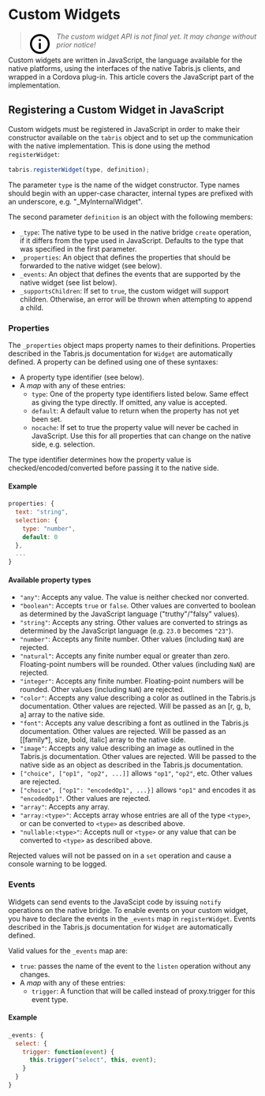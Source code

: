 # Custom Widgets

> <img align="left" src="img/note.png"> <i>The custom widget API is not final yet. It may change without prior notice!</i>

Custom widgets are written in JavaScript, the language available for the native platforms, using the interfaces of the native Tabris.js clients, and wrapped in a Cordova plug-in. This article covers the JavaScript part of the implementation.

## Registering a Custom Widget in JavaScript

Custom widgets must be registered in JavaScript in order to make their constructor available on the `tabris` object and to set up the communication with the native implementation. This is done using the method `registerWidget`:

```js
tabris.registerWidget(type, definition);
```

The parameter `type` is the name of the widget constructor. Type names should begin with an upper-case character, internal types are prefixed with an underscore, e.g. "_MyInternalWidget".

The second parameter `definition` is an object with the following members:

* `_type`: The native type to be used in the native bridge `create` operation, if it differs from the type used in JavaScript. Defaults to the type that was specified in the first parameter.
* `_properties`: An object that defines the properties that should be forwarded to the native widget (see below).
* `_events`: An object that defines the events that are supported by the native widget (see list below).
* `_supportsChildren`: If set to `true`, the custom widget will support children. Otherwise, an error will be thrown when attempting to append a child.

### Properties

The `_properties` object maps property names to their definitions. Properties described in the Tabris.js documentation for `Widget` are automatically defined. A property can be defined using one of these syntaxes:

* A property type identifier (see below).
* A *map* with any of these entries:
    * `type`: One of the property type identifiers listed below. Same effect as giving the type directly. If omitted, any value is accepted.
    * `default`: A default value to return when the property has not yet been set.
    * `nocache`: If set to true the property value will never be cached in JavaScript. Use this for all properties that can change on the native side, e.g. selection.

The type identifier determines how the property value is checked/encoded/converted before passing it to the native side.

#### Example

```js
properties: {
  text: "string",
  selection: {
    type: "number",
    default: 0
  },
  ...
}
```

#### Available property types

* `"any"`: Accepts any value. The value is neither checked nor converted.
* `"boolean"`: Accepts `true` or `false`. Other values are converted to boolean as determined by the JavaScript language ("truthy"/"falsy" values).
* `"string"`:  Accepts any string. Other values are converted to strings as determined by the JavaScript language (e.g. `23.0` becomes `"23"`).
* `"number"`: Accepts any finite number. Other values (including `NaN`) are rejected.
* `"natural"`: Accepts any finite number equal or greater than zero. Floating-point numbers will be rounded. Other values (including `NaN`) are rejected.
* `"integer"`: Accepts any finite number. Floating-point numbers will be rounded. Other values (including `NaN`) are rejected.
* `"color"`: Accepts any value describing a color as outlined in the Tabris.js documentation. Other values are rejected. Will be passed as an [r, g, b, a] array to the native side.
* `"font"`: Accepts any value describing a font as outlined in the Tabris.js documentation. Other values are rejected. Will be passed as an [[family*], size, bold, italic] array to the native side.
* `"image"`: Accepts any value describing an image as outlined in the Tabris.js documentation. Other values are rejected. Will be passed to the native side as an object as described in the Tabris.js documentation.
* `["choice", ["op1", "op2", ...]]` allows `"op1"`, `"op2"`, etc. Other values are rejected.
* `["choice", ["op1": "encodedOp1", ...}]` allows `"op1"` and encodes it as `"encodedOp1"`. Other values are rejected.
* `"array"`: Accepts any array.
* `"array:<type>"`: Accepts array whose entries are all of the type `<type>`, or can be converted to `<type>` as described above.
* `"nullable:<type>"`: Accepts null or `<type>` or any value that can be converted to `<type>` as described above.

Rejected values will not be passed on in a `set` operation and cause a console warning to be logged.

### Events

Widgets can send events to the JavaScipt code by issuing `notify` operations on the native bridge. To enable events on your custom widget, you have to declare the events in the `_events` map in `registerWidget`.  Events described in the Tabris.js documentation for `Widget` are automatically defined.

Valid values for the `_events` map are:


* `true`: passes the name of the event to the `listen` operation without any changes.
* A *map* with any of these entries:
    * `trigger`: A function that will be called instead of proxy.trigger for this event type.

#### Example

```js
_events: {
  select: {
    trigger: function(event) {
      this.trigger("select", this, event);
    }
  }
}
```
